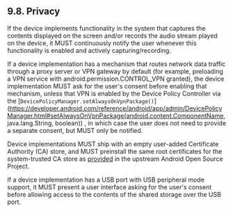 ## 9.8\. Privacy

If the device implements functionality in the system that captures the contents
displayed on the screen and/or records the audio stream played on the device,
it MUST continuously notify the user whenever this functionality is enabled and
actively capturing/recording.

If a device implementation has a mechanism that routes network data traffic
through a proxy server or VPN gateway by default (for example, preloading a VPN
service with android.permission.CONTROL_VPN granted), the device implementation
MUST ask for the user's consent before enabling that mechanism, unless that
VPN is enabled by the Device Policy Controller via the
[`DevicePolicyManager.setAlwaysOnVpnPackage()`](https://developer.android.com/reference/android/app/admin/DevicePolicyManager.html#setAlwaysOnVpnPackage(android.content.ComponentName, java.lang.String, boolean))
, in which case the user does not need to provide a separate consent, but MUST
only be notified.

Device implementations MUST ship with an empty user-added Certificate Authority
(CA) store, and MUST preinstall the same root certificates for the system-trusted
CA store as [provided](https://source.android.com/security/overview/app-security.html#certificate-authorities)
in the upstream Android Open Source Project.

If a device implementation has a USB port with USB peripheral mode support, it
MUST present a user interface asking for the user's consent before allowing
access to the contents of the shared storage over the USB port.